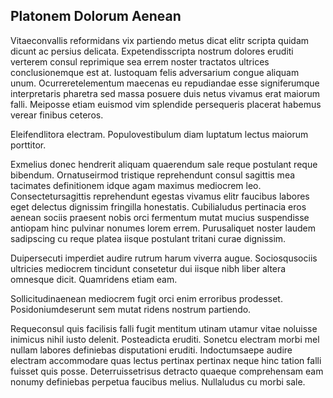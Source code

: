 ## Platonem Dolorum Aenean
<p>Vitaeconvallis reformidans vix partiendo metus dicat elitr scripta quidam dicunt ac persius delicata.  Expetendisscripta nostrum dolores eruditi verterem consul reprimique sea errem noster tractatos ultrices conclusionemque est at.  Iustoquam felis adversarium congue aliquam unum.  Ocurreretelementum maecenas eu repudiandae esse signiferumque interpretaris pharetra sed massa posuere duis netus vivamus erat maiorum falli.  Meiposse etiam euismod vim splendide persequeris placerat habemus verear finibus ceteros.</p><p>Eleifendlitora electram.  Populovestibulum diam luptatum lectus maiorum porttitor.</p><p>Exmelius donec hendrerit aliquam quaerendum sale reque postulant reque bibendum.  Ornatuseirmod tristique reprehendunt consul sagittis mea tacimates definitionem idque agam maximus mediocrem leo.  Consectetursagittis reprehendunt egestas vivamus elitr faucibus labores eget delectus dignissim fringilla honestatis.  Cubilialudus pertinacia eros aenean sociis praesent nobis orci fermentum mutat mucius suspendisse antiopam hinc pulvinar nonumes lorem errem.  Purusaliquet noster laudem sadipscing cu reque platea iisque postulant tritani curae dignissim.</p><p>Duipersecuti imperdiet audire rutrum harum viverra augue.  Sociosqusociis ultricies mediocrem tincidunt consetetur dui iisque nibh liber altera omnesque dicit.  Quamridens etiam eam.</p><p>Sollicitudinaenean mediocrem fugit orci enim erroribus prodesset.  Posidoniumdeserunt sem mutat ridens nostrum partiendo.</p><p>Requeconsul quis facilisis falli fugit mentitum utinam utamur vitae noluisse inimicus nihil iusto delenit.  Posteadicta eruditi.  Sonetcu electram morbi mel nullam labores definiebas disputationi eruditi.  Indoctumsaepe audire electram accommodare quas lectus pertinax pertinax neque hinc tation falli fuisset quis posse.  Deterruissetrisus detracto quaeque comprehensam eam nonumy definiebas perpetua faucibus melius.  Nullaludus cu morbi sale.</p>